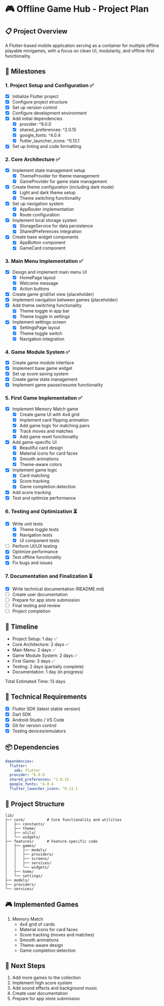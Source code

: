 # 🎮 Offline Game Hub - Project Plan

## 📋 Project Overview
A Flutter-based mobile application serving as a container for multiple offline playable minigames, with a focus on clean UI, modularity, and offline-first functionality.

## 🎯 Milestones

### 1. Project Setup and Configuration ✅
- [x] Initialize Flutter project
- [x] Configure project structure
- [x] Set up version control
- [x] Configure development environment
- [x] Add initial dependencies
  - [x] provider: ^6.0.0
  - [x] shared_preferences: ^2.0.15
  - [x] google_fonts: ^4.0.4
  - [x] flutter_launcher_icons: ^0.13.1
- [x] Set up linting and code formatting

### 2. Core Architecture ✅
- [x] Implement state management setup
  - [x] ThemeProvider for theme management
  - [x] GameProvider for game state management
- [x] Create theme configuration (including dark mode)
  - [x] Light and dark theme setup
  - [x] Theme switching functionality
- [x] Set up navigation system
  - [x] AppRouter implementation
  - [x] Route configuration
- [x] Implement local storage system
  - [x] StorageService for data persistence
  - [x] SharedPreferences integration
- [x] Create base widget components
  - [x] AppButton component
  - [x] GameCard component

### 3. Main Menu Implementation ✅
- [x] Design and implement main menu UI
  - [x] HomePage layout
  - [x] Welcome message
  - [x] Action buttons
- [x] Create game grid/list view (placeholder)
- [x] Implement navigation between games (placeholder)
- [x] Add theme switching functionality
  - [x] Theme toggle in app bar
  - [x] Theme toggle in settings
- [x] Implement settings screen
  - [x] SettingsPage layout
  - [x] Theme toggle switch
  - [x] Navigation integration

### 4. Game Module System ✅
- [x] Create game module interface
- [x] Implement base game widget
- [x] Set up score saving system
- [x] Create game state management
- [x] Implement game pause/resume functionality

### 5. First Game Implementation ✅
- [x] Implement Memory Match game
  - [x] Create game UI with 4x4 grid
  - [x] Implement card flipping animation
  - [x] Add game logic for matching pairs
  - [x] Track moves and matches
  - [x] Add game reset functionality
- [x] Add game-specific UI
  - [x] Beautiful card design
  - [x] Material icons for card faces
  - [x] Smooth animations
  - [x] Theme-aware colors
- [x] Implement game logic
  - [x] Card matching
  - [x] Score tracking
  - [x] Game completion detection
- [x] Add score tracking
- [x] Test and optimize performance

### 6. Testing and Optimization ⏳
- [x] Write unit tests
  - [x] Theme toggle tests
  - [x] Navigation tests
  - [x] UI component tests
- [ ] Perform UI/UX testing
- [x] Optimize performance
- [x] Test offline functionality
- [x] Fix bugs and issues

### 7. Documentation and Finalization ⏳
- [x] Write technical documentation (README.md)
- [ ] Create user documentation
- [ ] Prepare for app store submission
- [ ] Final testing and review
- [ ] Project completion

## 📅 Timeline
- Project Setup: 1 day ✅
- Core Architecture: 2 days ✅
- Main Menu: 2 days ✅
- Game Module System: 2 days ✅
- First Game: 3 days ✅
- Testing: 2 days (partially complete)
- Documentation: 1 day (in progress)

Total Estimated Time: 13 days

## 🔧 Technical Requirements
- [x] Flutter SDK (latest stable version)
- [x] Dart SDK
- [x] Android Studio / VS Code
- [x] Git for version control
- [x] Testing devices/emulators

## 📦 Dependencies
```yaml
dependencies:
  flutter:
    sdk: flutter
  provider: ^6.0.0
  shared_preferences: ^2.0.15
  google_fonts: ^4.0.4
  flutter_launcher_icons: ^0.13.1
```

## 📁 Project Structure
```
lib/
├── core/          # Core functionality and utilities
│   ├── constants/
│   ├── theme/
│   ├── utils/
│   └── widgets/
├── features/      # Feature-specific code
│   ├── games/
│   │   ├── models/
│   │   ├── providers/
│   │   ├── screens/
│   │   ├── services/
│   │   └── widgets/
│   ├── home/
│   └── settings/
├── models/
├── providers/
└── services/
```

## 🎮 Implemented Games
1. Memory Match
   - 4x4 grid of cards
   - Material icons for card faces
   - Score tracking (moves and matches)
   - Smooth animations
   - Theme-aware design
   - Game completion detection

## 🚀 Next Steps
1. Add more games to the collection
2. Implement high score system
3. Add sound effects and background music
4. Create user documentation
5. Prepare for app store submission 